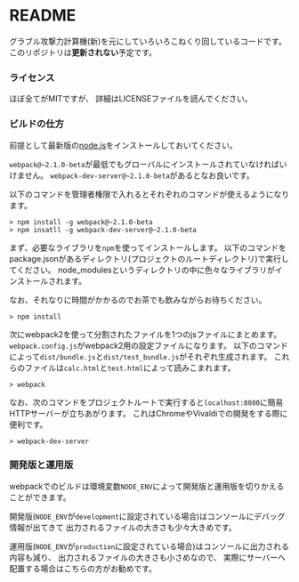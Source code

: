 # README #

グラブル攻撃力計算機(新)を元にしていろいろこねくり回しているコードです。
このリポジトリは**更新されない**予定です。

### ライセンス ###

ほぼ全てがMITですが、
詳細はLICENSEファイルを読んでください。

### ビルドの仕方 ###

前提として最新版の[node.js](https://nodejs.org/)をインストールしておいてください。

`webpack@~2.1.0-beta`が最低でもグローバルにインストールされていなければいけません。
`webpack-dev-server@~2.1.0-beta`があるとなお良いです。

以下のコマンドを管理者権限で入れるとそれぞれのコマンドが使えるようになります。

~~~~
> npm install -g webpack@~2.1.0-beta
> npm insatll -g webpack-dev-server@~2.1.0-beta
~~~~

まず、必要なライブラリを`npm`を使ってインストールします。
以下のコマンドをpackage.jsonがあるディレクトリ(プロジェクトのルートディレクトリ)で実行してください。
node_modulesというディレクトリの中に色々なライブラリがインストールされます。

なお、それなりに時間がかかるのでお茶でも飲みながらお待ちください。
~~~~
> npm install
~~~~

次にwebpack2を使って分割されたファイルを1つのjsファイルにまとめます。
`webpack.config.js`がwebpack2用の設定ファイルになります。
以下のコマンドによって`dist/bundle.js`と`dist/test_bundle.js`がそれぞれ生成されます。
これらのファイルは`calc.html`と`test.html`によって読みこまれます。

~~~~
> webpack
~~~~

なお、次のコマンドをプロジェクトルートで実行すると`localhost:8080`に簡易HTTPサーバーが立ちあがります。
これはChromeやVivaldiでの開発をする際に便利です。

~~~~
> webpack-dev-server
~~~~

### 開発版と運用版 ###

webpackでのビルドは環境変数`NODE_ENV`によって開発版と運用版を切りかえることができます。

開発版(`NODE_ENV`が`development`に設定されている場合)はコンソールにデバッグ情報が出てきて
出力されるファイルの大きさも少々大きめです。

運用版(`NODE_ENV`が`production`に設定されている場合)はコンソールに出力される内容も減り、
出力されるファイルの大きさも小さめなので、
実際にサーバーへ配置する場合はこちらの方がお勧めです。
